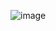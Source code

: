 ![image](https://github.com/Visualsof3d/FrontendProjects/assets/112782440/2fc1c545-7630-4c86-b72f-9200cc45539d)
